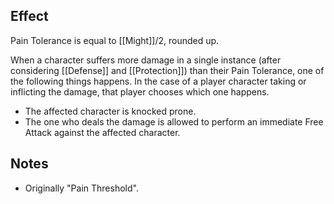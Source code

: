 ## Effect
Pain Tolerance is equal to [[Might]]/2, rounded up.

When a character suffers more damage in a single instance (after considering [[Defense]] and [[Protection]]) than their Pain Tolerance, one of the following things happens. In the case of a player character taking or inflicting the damage, that player chooses which one happens.
* The affected character is knocked prone.
* The one who deals the damage is allowed to perform an immediate Free Attack against the affected character.
## Notes
* Originally "Pain Threshold".